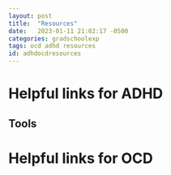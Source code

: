 ```yaml
---
layout: post
title:  "Resources"
date:   2023-01-11 21:02:17 -0500
categories: gradschoolexp
tags: ocd adhd resources
id: adhdocdresources
---
```



# Helpful links for ADHD

## Tools


# Helpful links for OCD





